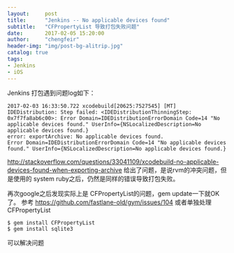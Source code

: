 ```yaml
---
layout:     post
title:      "Jenkins -- No applicable devices found"
subtitle:   "CFPropertyList 导致打包失败问题"
date:       2017-02-05 15:20:00
author:     "chengfeir"
header-img: "img/post-bg-alitrip.jpg"
catalog: true
tags:
- Jenkins
- iOS
---
```

Jenkins 打包遇到问题log如下：

    2017-02-03 16:33:50.722 xcodebuild[20625:7527545] [MT] IDEDistribution: Step failed: <IDEDistributionThinningStep: 0x7f7fa8ab6c00>: Error Domain=IDEDistributionErrorDomain Code=14 "No applicable devices found." UserInfo={NSLocalizedDescription=No applicable devices found.}
    error: exportArchive: No applicable devices found.
    Error Domain=IDEDistributionErrorDomain Code=14 "No applicable devices found." UserInfo={NSLocalizedDescription=No applicable devices found.}

http://stackoverflow.com/questions/33041109/xcodebuild-no-applicable-devices-found-when-exporting-archive 给出了问题，是说rvm的冲突问题，但是使用的 system ruby之后，仍然是同样的错误导致打包失败。

再次google之后发现实际上是 CFPropertyList的问题，gem update一下就OK了。
参考 https://github.com/fastlane-old/gym/issues/104
或者单独处理 CFPropertyList

    $ gem install CFPropertyList
    $ gem install sqlite3

可以解决问题
